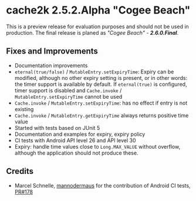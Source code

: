 # cache2k 2.5.2.Alpha "Cogee Beach"

This is a preview release for evaluation purposes and should not be used in production.
The final release is planed as *"Cogee Beach" - **2.6.0.Final***.

## Fixes and Improvements

- Documentation improvements
- `eternal(true/false)` / `MutableEntry.setExpiryTime`: Expiry can be modified, although 
  no other expiry setting is present, or in other words: the timer support is available by
  default. If `eternal(true)` is configured, timer support is disabled and
  `Cache.invoke` / `MutableEntry.setExpiryTime` cannot be used 
- `Cache.invoke` / `MutableEntry.setExpiryTime`: has no effect if entry is not existing 
- `Cache.invoke` / `MutableEntry.getExpiryTime` always returns positive time value
- Started with tests based on JUnit 5
- Documentation and examples for expiry, expiry policy
- CI tests with Android API level 26 and API level 30
- Expiry: handle time values close to `Long.MAX_VALUE` without overflow, although the application
  should not produce these.

## Credits

- Marcel Schnelle, [mannodermaus](https://github.com/mannodermaus) for the contribution of 
  Android CI tests, [PR#178](https://github.com/cache2k/cache2k/pull/178) 
